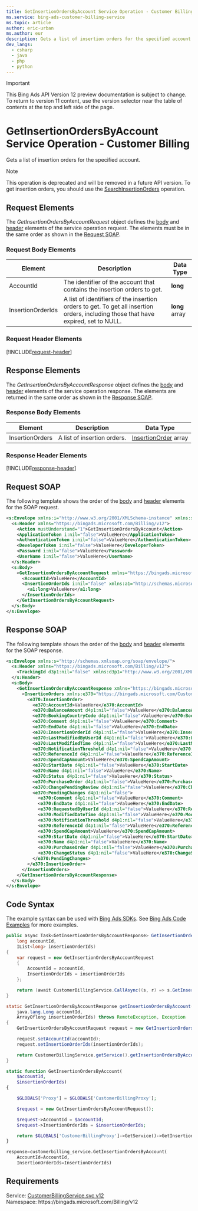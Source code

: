 ```yaml
---
title: GetInsertionOrdersByAccount Service Operation - Customer Billing
ms.service: bing-ads-customer-billing-service
ms.topic: article
author: eric-urban
ms.author: eur
description: Gets a list of insertion orders for the specified account.
dev_langs: 
  - csharp
  - java
  - php
  - python
---
```

> [!IMPORTANT]
> This Bing Ads API Version 12 preview documentation is subject to change. To return to version 11 content, use the version selector near the table of contents at the top and left side of the page.

# GetInsertionOrdersByAccount Service Operation - Customer Billing
Gets a list of insertion orders for the specified account.

> [!NOTE]
> This operation is deprecated and will be removed in a future API version. To get insertion orders, you should use the [SearchInsertionOrders](searchinsertionorders.md) operation.

## <a name="request"></a>Request Elements
The *GetInsertionOrdersByAccountRequest* object defines the [body](#request-body) and [header](#request-header) elements of the service operation request. The elements must be in the same order as shown in the [Request SOAP](#request-soap). 

### <a name="request-body"></a>Request Body Elements

|Element|Description|Data Type|
|-----------|---------------|-------------|
|<a name="accountid"></a>AccountId|The identifier of the account that contains the insertion orders to get.|**long**|
|<a name="insertionorderids"></a>InsertionOrderIds|A list of identifiers of the insertion orders to get. To get all insertion orders, including those that have expired, set to NULL.|**long** array|

### <a name="request-header"></a>Request Header Elements
[!INCLUDE[request-header](./includes/request-header.md)]

## <a name="response"></a>Response Elements
The *GetInsertionOrdersByAccountResponse* object defines the [body](#response-body) and [header](#response-header) elements of the service operation response. The elements are returned in the same order as shown in the [Response SOAP](#response-soap).

### <a name="response-body"></a>Response Body Elements

|Element|Description|Data Type|
|-----------|---------------|-------------|
|<a name="insertionorders"></a>InsertionOrders|A list of insertion orders.|[InsertionOrder](insertionorder.md) array|

### <a name="response-header"></a>Response Header Elements
[!INCLUDE[response-header](./includes/response-header.md)]

## <a name="request-soap"></a>Request SOAP
The following template shows the order of the [body](#request-body) and [header](#request-header) elements for the SOAP request.

```xml
<s:Envelope xmlns:i="http://www.w3.org/2001/XMLSchema-instance" xmlns:s="http://schemas.xmlsoap.org/soap/envelope/">
  <s:Header xmlns="https://bingads.microsoft.com/Billing/v12">
    <Action mustUnderstand="1">GetInsertionOrdersByAccount</Action>
    <ApplicationToken i:nil="false">ValueHere</ApplicationToken>
    <AuthenticationToken i:nil="false">ValueHere</AuthenticationToken>
    <DeveloperToken i:nil="false">ValueHere</DeveloperToken>
    <Password i:nil="false">ValueHere</Password>
    <UserName i:nil="false">ValueHere</UserName>
  </s:Header>
  <s:Body>
    <GetInsertionOrdersByAccountRequest xmlns="https://bingads.microsoft.com/Billing/v12">
      <AccountId>ValueHere</AccountId>
      <InsertionOrderIds i:nil="false" xmlns:a1="http://schemas.microsoft.com/2003/10/Serialization/Arrays">
        <a1:long>ValueHere</a1:long>
      </InsertionOrderIds>
    </GetInsertionOrdersByAccountRequest>
  </s:Body>
</s:Envelope>
```

## <a name="response-soap"></a>Response SOAP
The following template shows the order of the [body](#response-body) and [header](#response-header) elements for the SOAP response.

```xml
<s:Envelope xmlns:s="http://schemas.xmlsoap.org/soap/envelope/">
  <s:Header xmlns="https://bingads.microsoft.com/Billing/v12">
    <TrackingId d3p1:nil="false" xmlns:d3p1="http://www.w3.org/2001/XMLSchema-instance">ValueHere</TrackingId>
  </s:Header>
  <s:Body>
    <GetInsertionOrdersByAccountResponse xmlns="https://bingads.microsoft.com/Billing/v12">
      <InsertionOrders xmlns:e370="https://bingads.microsoft.com/Customer/v12/Entities" d4p1:nil="false" xmlns:d4p1="http://www.w3.org/2001/XMLSchema-instance">
        <e370:InsertionOrder>
          <e370:AccountId>ValueHere</e370:AccountId>
          <e370:BalanceAmount d4p1:nil="false">ValueHere</e370:BalanceAmount>
          <e370:BookingCountryCode d4p1:nil="false">ValueHere</e370:BookingCountryCode>
          <e370:Comment d4p1:nil="false">ValueHere</e370:Comment>
          <e370:EndDate d4p1:nil="false">ValueHere</e370:EndDate>
          <e370:InsertionOrderId d4p1:nil="false">ValueHere</e370:InsertionOrderId>
          <e370:LastModifiedByUserId d4p1:nil="false">ValueHere</e370:LastModifiedByUserId>
          <e370:LastModifiedTime d4p1:nil="false">ValueHere</e370:LastModifiedTime>
          <e370:NotificationThreshold d4p1:nil="false">ValueHere</e370:NotificationThreshold>
          <e370:ReferenceId d4p1:nil="false">ValueHere</e370:ReferenceId>
          <e370:SpendCapAmount>ValueHere</e370:SpendCapAmount>
          <e370:StartDate d4p1:nil="false">ValueHere</e370:StartDate>
          <e370:Name d4p1:nil="false">ValueHere</e370:Name>
          <e370:Status d4p1:nil="false">ValueHere</e370:Status>
          <e370:PurchaseOrder d4p1:nil="false">ValueHere</e370:PurchaseOrder>
          <e370:ChangePendingReview d4p1:nil="false">ValueHere</e370:ChangePendingReview>
          <e370:PendingChanges d4p1:nil="false">
            <e370:Comment d4p1:nil="false">ValueHere</e370:Comment>
            <e370:EndDate d4p1:nil="false">ValueHere</e370:EndDate>
            <e370:RequestedByUserId d4p1:nil="false">ValueHere</e370:RequestedByUserId>
            <e370:ModifiedDateTime d4p1:nil="false">ValueHere</e370:ModifiedDateTime>
            <e370:NotificationThreshold d4p1:nil="false">ValueHere</e370:NotificationThreshold>
            <e370:ReferenceId d4p1:nil="false">ValueHere</e370:ReferenceId>
            <e370:SpendCapAmount>ValueHere</e370:SpendCapAmount>
            <e370:StartDate d4p1:nil="false">ValueHere</e370:StartDate>
            <e370:Name d4p1:nil="false">ValueHere</e370:Name>
            <e370:PurchaseOrder d4p1:nil="false">ValueHere</e370:PurchaseOrder>
            <e370:ChangeStatus d4p1:nil="false">ValueHere</e370:ChangeStatus>
          </e370:PendingChanges>
        </e370:InsertionOrder>
      </InsertionOrders>
    </GetInsertionOrdersByAccountResponse>
  </s:Body>
</s:Envelope>
```

## <a name="example"></a>Code Syntax
The example syntax can be used with [Bing Ads SDKs](../guides/client-libraries.md). See [Bing Ads Code Examples](../guides/code-examples.md) for more examples.
```csharp
public async Task<GetInsertionOrdersByAccountResponse> GetInsertionOrdersByAccountAsync(
	long accountId,
	IList<long> insertionOrderIds)
{
	var request = new GetInsertionOrdersByAccountRequest
	{
		AccountId = accountId,
		InsertionOrderIds = insertionOrderIds
	};

	return (await CustomerBillingService.CallAsync((s, r) => s.GetInsertionOrdersByAccountAsync(r), request));
}
```
```java
static GetInsertionOrdersByAccountResponse getInsertionOrdersByAccount(
	java.lang.Long accountId,
	ArrayOflong insertionOrderIds) throws RemoteException, Exception
{
	GetInsertionOrdersByAccountRequest request = new GetInsertionOrdersByAccountRequest();

	request.setAccountId(accountId);
	request.setInsertionOrderIds(insertionOrderIds);

	return CustomerBillingService.getService().getInsertionOrdersByAccount(request);
}
```
```php
static function GetInsertionOrdersByAccount(
	$accountId,
	$insertionOrderIds)
{

	$GLOBALS['Proxy'] = $GLOBALS['CustomerBillingProxy'];

	$request = new GetInsertionOrdersByAccountRequest();

	$request->AccountId = $accountId;
	$request->InsertionOrderIds = $insertionOrderIds;

	return $GLOBALS['CustomerBillingProxy']->GetService()->GetInsertionOrdersByAccount($request);
}
```
```python
response=customerbilling_service.GetInsertionOrdersByAccount(
	AccountId=AccountId,
	InsertionOrderIds=InsertionOrderIds)
```

## Requirements
Service: [CustomerBillingService.svc v12](https://clientcenter.api.bingads.microsoft.com/Api/Billing/v12/CustomerBillingService.svc)  
Namespace: https\://bingads.microsoft.com/Billing/v12  

